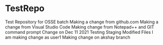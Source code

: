 # TestRepo
Test Repository for OSSE batch
Making a change from github.com
Making a change from Visual Studio Code
Making change from Notepad++ and GIT command prompt
Change on Dec 11 2021
Testing Staging Modified Files
I am making change as user1
Making change on akshay branch